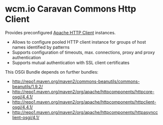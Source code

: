 wcm.io Caravan Commons Http Client
==================================

Provides preconfigured [Apache HTTP Client](http://hc.apache.org/) instances.

* Allows to configure pooled HTTP client instance for groups of host names identified by patterns
* Supports configuration of timeouts, max. connections, proxy and proxy authentication
* Supports mutual authentication with SSL client certificates

This OSGi Bundle depends on further bundles:
* http://repo1.maven.org/maven2/commons-beanutils/commons-beanutils/1.9.2/
* http://repo1.maven.org/maven2/org/apache/httpcomponents/httpcore-osgi/4.4.1/
* http://repo1.maven.org/maven2/org/apache/httpcomponents/httpclient-osgi/4.4.1/
* http://repo1.maven.org/maven2/org/apache/httpcomponents/httpasyncclient-osgi/4.1/
